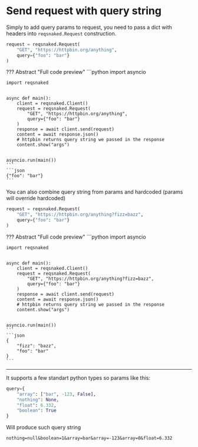 # Send request with query string
Simply to add query params to request, you need to pass a dict with headers into `reqsnaked.Request` construction.

```python
request = reqsnaked.Request(
    "GET", "https://httpbin.org/anything",
    query={"foo": "bar"}
)
```
??? Abstract "Full code preview"
    ```python
    import asyncio

    import reqsnaked


    async def main():
        client = reqsnaked.Client()
        request = reqsnaked.Request(
            "GET", "https://httpbin.org/anything",
            query={"foo": "bar"}
        )
        response = await client.send(request)
        content = await response.json()
        # httpbin returns query string we passed in the response
        content.show("args")


    asyncio.run(main())
    ```
    ```json
    {"foo": "bar"}
    ```


You can also combine query string from params and hardcoded (params will override hardcoded)

```python hl_lines="2"
request = reqsnaked.Request(
    "GET", "https://httpbin.org/anything?fizz=bazz",
    query={"foo": "bar"}
)
```
??? Abstract "Full code preview"
    ```python
    import asyncio

    import reqsnaked


    async def main():
        client = reqsnaked.Client()
        request = reqsnaked.Request(
            "GET", "https://httpbin.org/anything?fizz=bazz",
            query={"foo": "bar"}
        )
        response = await client.send(request)
        content = await response.json()
        # httpbin returns query string we passed in the response
        content.show("args")


    asyncio.run(main())
    ```
    ```json
    {
        "fizz": "bazz",
        "foo": "bar"
    }
    ```

***
It supports a few standart python types so params like this:
```python
query={
    "array": ["bar", -123, False],
    "nothing": None,
    "float": 6.332,
    "boolean": True
}
```

Will produce such query string
```url
nothing=null&boolean=1&array=bar&array=-123&array=0&float=6.332
```
